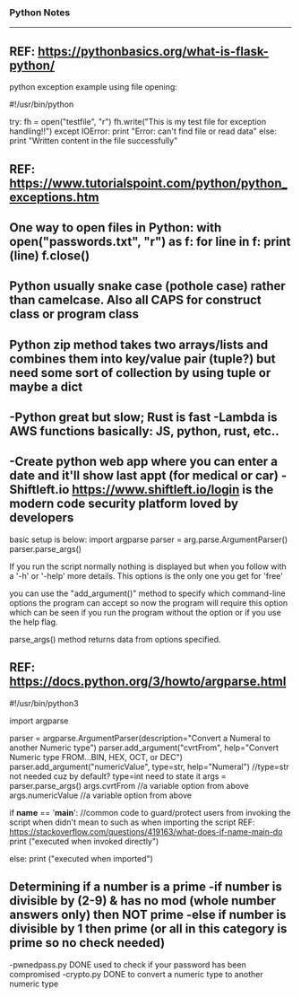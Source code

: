 
### Python Notes  
----

REF: https://pythonbasics.org/what-is-flask-python/
----
python exception example using file opening:

#!/usr/bin/python

try:
   fh = open("testfile", "r")
   fh.write("This is my test file for exception handling!!")
except IOError:
   print "Error: can\'t find file or read data"
else:
   print "Written content in the file successfully"
   
REF: https://www.tutorialspoint.com/python/python_exceptions.htm
----
One way to open files in Python:
with open("passwords.txt", "r") as f:
	for line in f:
		print (line)
	f.close() 
----
Python usually snake case (pothole case) rather than camelcase.  Also all CAPS for construct class or program class
---
Python zip method takes two arrays/lists and combines them into key/value pair (tuple?) but need some sort of collection by using tuple or maybe a dict
----
-Python great but slow; Rust is fast
-Lambda is AWS functions basically: JS, python, rust, etc..
----
-Create python web app where you can enter a date and it'll show last appt (for medical or car)
-Shiftleft.io https://www.shiftleft.io/login is the modern code security platform loved by developers
----
basic setup is below:
import argparse
parser = arg.parse.ArgumentParser()
parser.parse_args()

If you run the script normally nothing is displayed but when you follow with a '-h' or '-help' more details.  This options is the only one you get for 'free'

you can use the "add_argument()" method to specify which command-line options the program can accept so now the program will require this option which can be seen if you run the program without the option or if you use the help flag.  

parse_args() method returns data from options specified.

REF: https://docs.python.org/3/howto/argparse.html
----
#!/usr/bin/python3

import argparse

parser = argparse.ArgumentParser(description="Convert a Numeral to another Numeric type")
parser.add_argument("cvrtFrom", help="Convert Numeric type FROM...BIN, HEX, OCT, or DEC")
parser.add_argument("numericValue", type=str, help="Numeral")   //type=str not needed cuz by default? type=int need to state it
args = parser.parse_args()
args.cvrtFrom    //a variable option from above
args.numericValue  //a variable option from above

if __name__ == '__main__':     //common code to guard/protect users from invoking the script when didn't mean to such as when importing the script  REF: https://stackoverflow.com/questions/419163/what-does-if-name-main-do
	print ("executed when invoked directly")	

else:
	print ("executed when imported")

Determining if a number is a prime
-if number is divisible by (2-9) & has no mod (whole number answers only) then NOT prime
-else if number is divisible by 1 then prime (or all in this category is prime so no check needed)
----

-pwnedpass.py DONE used to check if your password has been compromised
-crypto.py DONE to convert a numeric type to another numeric type

